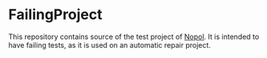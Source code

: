 # FailingProject

This repository contains source of the test project of [Nopol](https://github.com/SpoonLabs/nopol). 
It is intended to have failing tests, as it is used on an automatic repair project. 
